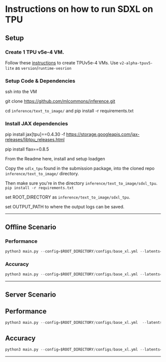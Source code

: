 # Instructions on how to run SDXL on TPU


## Setup
### Create 1 TPU v5e-4 VM.
Follow these [instructions](https://cloud.google.com/tpu/docs/v5e-inference#tpu-vm) to create TPUv5e-4 VMs.
Use `v2-alpha-tpuv5-lite` as `version`/`runtime-vesrion`

### Setup Code & Dependencies
ssh into the VM

git clone https://github.com/mlcommons/inference.git

cd `inference/text_to_image/` and pip install -r requirements.txt

### Install JAX dependencies
pip install jax[tpu]==0.4.30 -f https://storage.googleapis.com/jax-releases/libtpu_releases.html

pip install flax==0.8.5


From the Readme here, install and setup loadgen

Copy the `sdlx_tpu` found in the submission package, into the cloned repo `inference/text_to_image/` directory.

Then make sure you're in the directory  `inference/text_to_image/sdxl_tpu`.
`pip install -r requirements.txt`

set ROOT_DIRECTORY as `inference/text_to_image/sdxl_tpu`.

set OUTPUT_PATH to where the output logs can be saved.

-------

## Offline Scenario 

### Performance 
```python
python3 main.py --config=$ROOT_DIRECTORY/configs/base_xl.yml --latents=$ROOT_DIRECTORY/coco2014/latents/latents.npy --threads=48 --scenario=Offline --threshold-time=8 --threshold-queue-length=4 --max-batchsize=4 --output={OUTPUT_PATH}

```


### Accuracy
```python
python3 main.py --config=$ROOT_DIRECTORY/configs/base_xl.yml --latents=$ROOT_DIRECTORY/coco2014/latents/latents.npy --threads=48 --scenario=Offline  --threshold-time=8 --threshold-queue-length=4 --output={OUTPUT_PATH} --accuracy
```



-----

## Server Scenario 


## Performance
```python
python3 main.py --config=$ROOT_DIRECTORY/configs/base_xl.yml  --latents=$ROOT_DIRECTORY/coco2014/latents/latents.npy --threads=48 --threshold-time=8 --threshold-queue-length=4 --scenario=Server --output={OUTPUT_PATH}

```


## Accuracy 
```python
python3 main.py --config=$ROOT_DIRECTORY/configs/base_xl.yml --latents=$ROOT_DIRECTORY/coco2014/latents/latents.npy --threads=48 --threshold-time=8 --threshold-queue-length=4  --scenario=Server --output={OUTPUT_PATH} --accuracy

```


----




